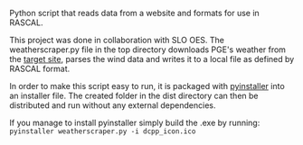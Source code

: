 Python script that reads data from a website and formats for use in RASCAL. 

This project was done in collaboration with SLO OES. The weatherscraper.py file in the top directory downloads PGE's weather from the [target site], parses the wind data and writes it to a local file as defined by RASCAL format.

In order to make this script easy to run, it is packaged with [pyinstaller] into an installer file. The created folder in the dist directory can then be distributed and run without any external dependencies.

If you manage to install pyinstaller simply build the .exe by running: `pyinstaller weatherscraper.py -i dcpp_icon.ico`

[pyinstaller]: <http://pythonhosted.org/PyInstaller/>
[target site]: <http://www.pge.com/about/edusafety/dcpp/index.jsp>
